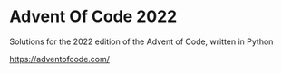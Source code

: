 # Advent Of Code 2022
Solutions for the 2022 edition of the Advent of Code, written in Python

https://adventofcode.com/
